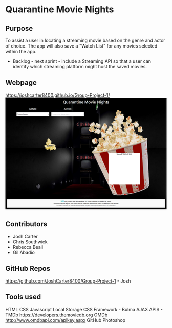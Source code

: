 # Quarantine Movie Nights
 
## Purpose 
To assist a user in locating a streaming movie based on the genre and actor of choice. 
The app will also save a "Watch List" for any movies selected within the app. 
 - Backlog - next sprint - include a Streaming API so that a user can identify which streaming platform might host the saved movies.

## Webpage
https://joshcarter8400.github.io/Group-Project-1/
![](assets/images/webpage.png)
## Contributors
- Josh Carter
- Chris Southwick
- Rebecca Beall
- Gil Abadio

## GitHub Repos
https://github.com/JoshCarter8400/Group-Project-1 - Josh


## Tools used
HTML
CSS
Javascript
Local Storage
CSS Framework - Bulma
AJAX
APIS - 
    TMDb https://developers.themoviedb.org 
    OMDb http://www.omdbapi.com/apikey.aspx
GitHub
Photoshop
